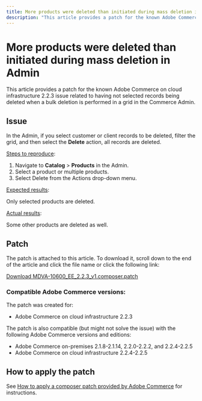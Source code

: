 ```yaml
---
title: More products were deleted than initiated during mass deletion in Admin
description: "This article provides a patch for the known Adobe Сommerce on cloud infrastructure 2.2.3 issue related to having not selected records being deleted when a bulk deletion is performed in a grid in the Commerce Admin."
---
```


# More products were deleted than initiated during mass deletion in Admin

This article provides a patch for the known Adobe Сommerce on cloud infrastructure 2.2.3 issue related to having not selected records being deleted when a bulk deletion is performed in a grid in the Commerce Admin.

## Issue

In the Admin, if you select customer or client records to be deleted, filter the grid, and then select the **Delete** action, all records are deleted.

<u>Steps to reproduce</u>:

1. Navigate to **Catalog** > **Products** in the Admin.
1. Select a product or multiple products.
1. Select Delete from the Actions drop-down menu.

<u>Expected results</u>:

Only selected products are deleted.

<u>Actual results</u>:

Some other products are deleted as well.

## Patch

The patch is attached to this article. To download it, scroll down to the end of the article and click the file name or click the following link:

 [Download MDVA-10600\_EE\_2.2.3\_v1.composer.patch](assets/MDVA-10600_EE_2.2.3_v1.composer.patch.zip)

### Compatible Adobe Commerce versions:

The patch was created for:

* Adobe Commerce on cloud infrastructure 2.2.3

The patch is also compatible (but might not solve the issue) with the following Adobe Commerce versions and editions:

* Adobe Commerce on-premises 2.1.8-2.1.14, 2.2.0-2.2.2, and 2.2.4-2.2.5
* Adobe Commerce on cloud infrastructure 2.2.4-2.2.5

## How to apply the patch

See [How to apply a composer patch provided by Adobe Commerce](https://support.magento.com/hc/en-us/articles/360028367731) for instructions.
 

